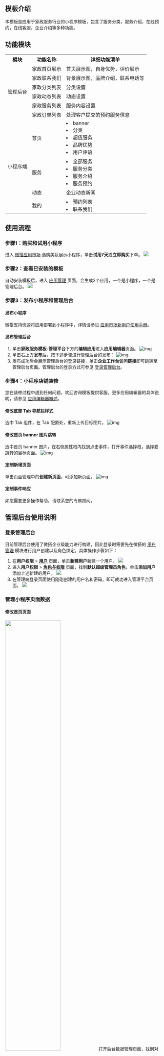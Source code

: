 ## 模板介绍

本模板是应用于家政服务行业的小程序模板，包含了服务分类，服务介绍，在线预约，在线客服，企业介绍等多种功能。

## 功能模块
<table>
   <tr>
      <th>模块</th>
			<th>功能名称</th>
			<th>详细功能清单</th>
   </tr>
   <tr>
      <td rowspan="6">管理后台</td>
		 <td>家政首页展示</td>
      <td>首页展示图，自身优势，评价展示</td>  
   </tr>
	 <tr>
      <td>家政联系我们</td>
      <td>背景展示图，品牌介绍，联系电话等</td>
   </tr>	 	
	 <tr>
      <td>家政分类列表</td>
      <td>分类设置</td>
   </tr>
	 	 <tr>
      <td>家政动态列表</td>
      <td>动态设置</td>
   </tr>	 	
	 	 <tr>
      <td>家政服务列表</td>
      <td>服务内容设置</td>
   </tr>	 	
	 	 <tr>
      <td>家政订单列表</td>
      <td>处理客户提交的预约服务信息</td>
   </tr>	 	
   <tr>
      <td rowspan="4">小程序端</td>
		 <td>首页</td>
      <td><li>banner</li><li>分类</li><li>超值服务</li><li>品牌优势</li><li>用户评语</li></td>  
   </tr>
	 <tr>
      <td>服务</td>
      <td><li> 全部服务</li><li>服务分类</li><li>服务介绍</li><li>服务预约</li></td>
   </tr>	 
	 <tr>
      <td>动态</td>
      <td>企业动态新闻</td>
   </tr>	
	 <tr>
      <td>我的</td>
      <td><li> 预约列表</li><li> 联系我们</li></td>
   </tr>	 	 
</table>





## 使用流程
### 步骤1：购买和试用小程序

进入 [微搭应用市场](https://weda.cloud.tencent.com/) 选购美妆展示小程序，单击**试用7天**或**立即购买**下单。
![](https://qcloudimg.tencent-cloud.cn/raw/6ce42dde6277de4471e787d4daac9a30.png)

### 步骤2：查看已安装的模板

自动安装模板后，进入 [应用管理](https://console.cloud.tencent.com/lowcode/app/owner) 页面，会生成2个应用，一个是小程序，一个是管理后台。
![](https://qcloudimg.tencent-cloud.cn/raw/0894847633ba341bcee1abc0a01ad5f3.png) 

### 步骤3：发布小程序和管理后台

#### 发布小程序

微搭支持快速将应用部署到小程序中，详情请参见 [应用市场新用户使用手册](https://cloud.tencent.com/document/product/1301/62015)。

#### 发布管理后台

1. 单击**家政服务模板-管理平台**下方的**编辑应用**进入**应用编辑器**页面。
![img](https://qcloudimg.tencent-cloud.cn/raw/efb9b78f96da951f067508e0d1c6dcaf.png)        
2. 单击右上方**发布**后，按下述步骤进行管理后台的发布：
![img](https://qcloudimg.tencent-cloud.cn/raw/0144cb2861ca8d93c3ea8bd0d5bbc66e.png)        
3. 发布成功后会展示管理后台的登录链接，单击**企业工作台访问链接**即可跳转至管理后台页面。管理后台的登录方式可参见 [登录管理后台](#login)。

### 步骤4：小程序店铺装修

您在装修过程中遇到任何问题，欢迎咨询模板提供客服。更多应用编辑器的具体说明，请参见 [应用编辑器概述](https://cloud.tencent.com/document/product/1301/53204)。

#### 修改底部 Tab 导航栏样式

选中 Tab 组件，在 Tab 配置处，重新上传目标图片。
![img](https://qcloudimg.tencent-cloud.cn/raw/d5a054c369ac15ad35b4a3dfababde2e.png)        


 
#### 修改首页 banner 图片跳转

选中首页 banner 图片，在右侧属性框内找到点击事件，打开事件选择框，选择要跳转的目标页面。
![img](https://qcloudimg.tencent-cloud.cn/raw/17230de40417c58f7c4231909b36969a.png)        



#### 定制新增页面

单击页面管理中的**创建新页面**，可添加新页面。
![img](https://qcloudimg.tencent-cloud.cn/raw/a921d65672ff1818fbbd01cd91d24c83.png)        



#### 定制事件响应

如您需要更多操作帮助，请联系您的专属顾问。


## 管理后台使用说明

[](id:login)
### 登录管理后台

目前管理后台使用了微搭企业级能力进行构建，因此登录时需要先在微搭的 [用户管理](https://console.cloud.tencent.com/lowcode/permission/user) 模块进行用户创建以及角色绑定，具体操作步骤如下：

1. 在**用户权限** > [**用户**](https://console.cloud.tencent.com/lowcode/permission/user) 页面，单击**新建用户**新建一个用户。
![](https://qcloudimg.tencent-cloud.cn/raw/552c1f5901c187039ed38239361dabc5.png)
2. 进入**用户权限** > [**角色与权限**](https://console.cloud.tencent.com/lowcode/permission/role) 页面，找到**默认超级管理员角色**，单击**添加用户**添加上述新建的用户。
![](https://qcloudimg.tencent-cloud.cn/raw/2caf8d6c2eed45c9535eb384a150037c.png)     
3. 在管理端登录页面使用刚刚创建的用户名和密码，即可成功进入管理平台页面。
![](https://qcloudimg.tencent-cloud.cn/raw/f1a1e97a4fb49bcb58d40abeef0fa269.png)


### 管理小程序页面数据

#### 修改首页页面
<img src = "https://qcloudimg.tencent-cloud.cn/raw/cfa9fec5e6086d73a4a9b902d97ac84f.png" style="width: 60%"> 
打开后台数据管理页面，找到对应的页面，添加或修改数据。
 ![img](https://qcloudimg.tencent-cloud.cn/raw/8dd869bc741919bd6d7b02530baa6223.png)        

#### 设置分类
<img src = "https://qcloudimg.tencent-cloud.cn/raw/65aab1536d14303172979d42eae5002d.png" style="width: 60%"> 
打开后台数据管理页面，找到对应的页面。
![img](https://qcloudimg.tencent-cloud.cn/raw/f6f56ba7d5e820a1fd2f7ffc6102471e.png)        
可进行数据添加或修改操作。
![](https://qcloudimg.tencent-cloud.cn/raw/c95d2f7f30aa75bf9cc7e7548607e504.png)
分类的图标处，输入的是图片的存放地址。可以将图片先上传到模板的素材库中。
![img](https://qcloudimg.tencent-cloud.cn/raw/597d8d53e5bb34e4228eee009e3dbbe4.png)        
然后复制图片地址，将图片地址黏贴到分类图标处。
![img](https://qcloudimg.tencent-cloud.cn/raw/e237928fdfdf7f7bf04b3fa5c7e0da63.png)        

#### 设置联系我们页面
<img src = "https://qcloudimg.tencent-cloud.cn/raw/794bfedd16c490f7d9e5f531a21c0209.png" style="width: 60%"> 


在后台数据管理页面中，添加或修改里面的内容。
![](https://qcloudimg.tencent-cloud.cn/raw/a93e4e885ae6bcceac979ff6a6ca76d1.png) 

#### 查看服务预约订单

用户在微信小程序端提交了预约信息，在后台数据管理页面中，找到对应的页面，可查看预约信息，进行处理。
![img](https://qcloudimg.tencent-cloud.cn/raw/3d850054aca2e246ee4ef4c1462b1bec.png)        

#### 修改动态页面
<img src = "https://qcloudimg.tencent-cloud.cn/raw/d2523739e276eb8a4e14adb2d165ac5b.png" style="width: 60%"> 
   

在后台数据管理页面中，找到对应的页面，可添加修改数据。
 ![img](https://qcloudimg.tencent-cloud.cn/raw/4edf04b3e1d921cd2b856709d25576e7.png)        

#### 管理服务内容

在后台数据管理页面中，找到对应的页面，可添加/修改数据。
 ![img](https://qcloudimg.tencent-cloud.cn/raw/ae41480ad84e65e66e54d549e18bf18c.png)        
